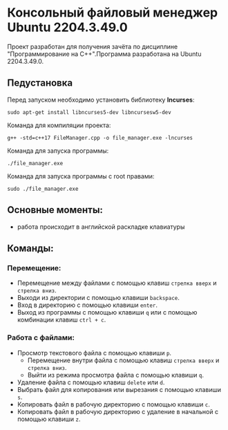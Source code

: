 # Консольный файловый менеджер Ubuntu 2204.3.49.0
Проект разработан для получения зачёта по дисциплине "Программирование на С++".Программа разработана на Ubuntu 2204.3.49.0.
## Педустановка
Перед запуском необходимо установить библиотеку **lncurses**:
```
sudo apt-get install libncurses5-dev libncursesw5-dev
```
Команда для компиляции проекта:
```
g++ -std=c++17 FileManager.cpp -o file_manager.exe -lncurses
```
Команда для запуска программы:
```
./file_manager.exe
```
Команда для запуска программы с root правами:
```
sudo ./file_manager.exe
```
## Основные моменты:
- работа происходит в английской раскладке клавиатуры
## Команды:
### Перемещение:
- Перемещение между файлами с помощью клавиш `стрелка вверх` и `стрелка вниз`.
- Выходи из директории с помощью клавиши `backspace`.
- Вход в директорию с помощью клавиши `enter`.
- Выход из программы с помощью клавиши `q` или с помощью комбинации клавиш `ctrl + c`.
### Работа с файлами:
- Просмотр текстового файла с помощью клавиши `p`.
  - Перемещение внутри файла с помощью клавиш `стрелка вверх` и `стрелка вниз`.
  - Выйти из режима просмотра файла с помощью клавиши `q`.
- Удаление файла с помощью клавиш `delete` или `d`.
- Выбрать файл для копирования или вырезания с помощью клавиши `s`.
- Копировать файл в рабочую директорию с помощью клавиши `c`.
- Копировать файл в рабочую директорию с удаление в начальной с помощью клавиши `z`.
